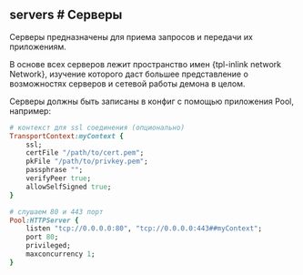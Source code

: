 ## servers # Серверы

Серверы предназначены для приема запросов и передачи их приложениям.

В основе всех серверов лежит пространство имен {tpl-inlink network Network}, изучение которого даст большее представление о возможностях серверов и сетевой работы демона в целом.

Серверы должны быть записаны в конфиг с помощью приложения Pool, например:

```ruby
# контекст для ssl соединения (опционально)
TransportContext:myContext {
    ssl;
    certFile "/path/to/cert.pem";
    pkFile "/path/to/privkey.pem";
    passphrase "";
    verifyPeer true;
    allowSelfSigned true;
}

# слушаем 80 и 443 порт
Pool:HTTPServer {
    listen "tcp://0.0.0.0:80", "tcp://0.0.0.0:443##myContext";
    port 80;
    privileged;
    maxconcurrency 1;
}
```

<!-- import options.md -->

<!-- import http.md -->

<!-- import fastcgi.md -->

<!-- import debugconsole.md -->

<!-- import flashpolicy.md -->

<!-- import ident.md -->

<!-- import ircbouncer.md -->

<!-- import lock.md -->

<!-- import socks.md -->

<!-- import websocket.md -->